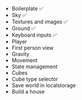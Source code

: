 - Boilerplate ✅
- Sky ✅
- Textures and images ✅
- Ground ✅
- Keyboard inputs ✅
- Player
- First person view
- Gravity
- Movement
- State management
- Cubes
- Cube type selector
- Save world in localstorage
- Build a house
